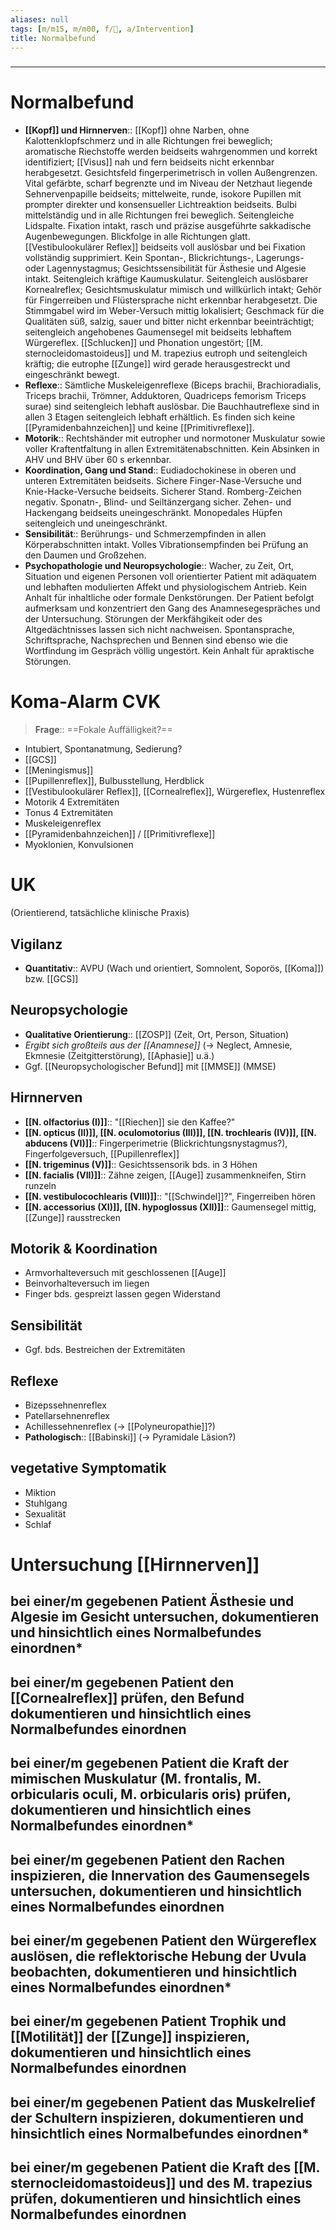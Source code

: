 ```yaml
---
aliases: null
tags: [m/m15, m/m00, f/🧠, a/Intervention]
title: Normalbefund
---
```

### 


---
# Normalbefund
- **[[Kopf]] und Hirnnerven**:: [[Kopf]] ohne Narben, ohne Kalottenklopfschmerz und in alle Richtungen frei beweglich; aromatische Riechstoffe werden beidseits wahrgenommen und korrekt identifiziert; [[Visus]] nah und fern beidseits nicht erkennbar herabgesetzt. Gesichtsfeld fingerperimetrisch in vollen Außengrenzen. Vital gefärbte, scharf begrenzte und im Niveau der Netzhaut liegende Sehnervenpapille beidseits; mittelweite, runde, isokore Pupillen mit prompter direkter und konsensueller Lichtreaktion beidseits. Bulbi mittelständig und in alle Richtungen frei beweglich. Seitengleiche Lidspalte. Fixation intakt, rasch und präzise ausgeführte sakkadische Augenbewegungen. Blickfolge in alle Richtungen glatt. [[Vestibulookulärer Reflex]] beidseits voll auslösbar und bei Fixation vollständig supprimiert. Kein Spontan-, Blickrichtungs-, Lagerungs- oder Lagennystagmus; Gesichtssensibilität für Ästhesie und Algesie intakt. Seitengleich kräftige Kaumuskulatur. Seitengleich auslösbarer Kornealreflex; Gesichtsmuskulatur mimisch und willkürlich intakt; Gehör für Fingerreiben und Flüstersprache nicht erkennbar herabgesetzt. Die Stimmgabel wird im Weber-Versuch mittig lokalisiert; Geschmack für die Qualitäten süß, salzig, sauer und bitter nicht erkennbar beeinträchtigt; seitengleich angehobenes Gaumensegel mit beidseits lebhaftem Würgereflex. [[Schlucken]] und Phonation ungestört; [[M. sternocleidomastoideus]] und M. trapezius eutroph und seitengleich kräftig; die eutrophe [[Zunge]] wird gerade herausgestreckt und eingeschränkt bewegt.
- **Reflexe**:: Sämtliche Muskeleigenreflexe (Biceps brachii, Brachioradialis, Triceps brachii, Trömner, Adduktoren, Quadriceps femorism Triceps surae) sind seitengleich lebhaft auslösbar. Die Bauchhautreflexe sind in allen 3 Etagen seitengleich lebhaft erhältlich. Es finden sich keine [[Pyramidenbahnzeichen]] und keine [[Primitivreflexe]].
- **Motorik**:: Rechtshänder mit eutropher und normotoner Muskulatur sowie voller Kraftentfaltung in allen Extremitätenabschnitten. Kein Absinken in AHV und BHV über 60 s erkennbar.
- **Koordination, Gang und Stand**:: Eudiadochokinese in oberen und unteren Extremitäten beidseits. Sichere Finger-Nase-Versuche und Knie-Hacke-Versuche beidseits. Sicherer Stand. Romberg-Zeichen negativ. Sponatn-, Blind- und Seiltänzergang sicher. Zehen- und Hackengang beidseits uneingeschränkt. Monopedales Hüpfen seitengleich und uneingeschränkt.
- **Sensibilität**:: Berührungs- und Schmerzempfinden in allen Körperabschnitten intakt. Volles Vibrationsempfinden bei Prüfung an den Daumen und Großzehen.
- **Psychopathologie und Neuropsychologie**:: Wacher, zu Zeit, Ort, Situation und eigenen Personen voll orientierter Patient mit adäquatem und lebhaften modulierten Affekt und physiologischem Antrieb. Kein Anhalt für inhaltliche oder formale Denkstörungen. Der Patient befolgt aufmerksam und konzentriert den Gang des Anamnesegespräches und der Untersuchung. Störungen der Merkfähgikeit oder des Altgedächtnisses lassen sich nicht nachweisen. Spontansprache, Schriftsprache, Nachsprechen und Bennen sind ebenso wie die Wortfindung im Gespräch völlig ungestört. Kein Anhalt für apraktische Störungen.
# Koma-Alarm CVK
> **Frage**:: ==Fokale Auffälligkeit?==
- Intubiert, Spontanatmung, Sedierung?
- [[GCS]]
- [[Meningismus]]
- [[Pupillenreflex]], Bulbusstellung, Herdblick
- [[Vestibulookulärer Reflex]], [[Cornealreflex]], Würgereflex, Hustenreflex
- Motorik 4 Extremitäten
- Tonus 4 Extremitäten
- Muskeleigenreflex
- [[Pyramidenbahnzeichen]] / [[Primitivreflexe]]
- Myoklonien, Konvulsionen


# UK 
(Orientierend, tatsächliche klinische Praxis)
## Vigilanz
- **Quantitativ**:: AVPU (Wach und orientiert, Somnolent, Soporös, [[Koma]]) bzw. [[GCS]]
## Neuropsychologie
- **Qualitative Orientierung**:: [[ZOSP]] (Zeit, Ort, Person, Situation)
- *Ergibt sich großteils aus der [[Anamnese]]* (→ Neglect, Amnesie, Ekmnesie (Zeitgitterstörung), [[Aphasie]] u.ä.)
- Ggf. [[Neuropsychologischer Befund]] mit [[MMSE]] (MMSE)

## Hirnnerven
- **[[N. olfactorius (I)]]**:: "[[Riechen]] sie den Kaffee?"
- **[[N. opticus (II)]], [[N. oculomotorius (III)]], [[N. trochlearis (IV)]], [[N. abducens (VI)]]**:: Fingerperimetrie (Blickrichtungsnystagmus?), Fingerfolgeversuch, [[Pupillenreflex]]
- **[[N. trigeminus (V)]]**:: Gesichtssensorik bds. in 3 Höhen
- **[[N. facialis (VII)]]**:: Zähne zeigen, [[Auge]] zusammenkneifen, Stirn runzeln
- **[[N. vestibulocochlearis (VIII)]]**:: "[[Schwindel]]?", Fingerreiben hören
- **[[N. accessorius (XI)]], [[N. hypoglossus (XII)]]**:: Gaumensegel mittig, [[Zunge]] rausstrecken
## Motorik & Koordination
- Armvorhalteversuch mit geschlossenen [[Auge]]
- Beinvorhalteversuch im liegen
- Finger bds. gespreizt lassen gegen Widerstand
## Sensibilität
- Ggf. bds. Bestreichen der Extremitäten
## Reflexe
- Bizepssehnenreflex
- Patellarsehnenreflex
- Achillessehnenreflex (→ [[Polyneuropathie]]?)
- **Pathologisch**:: [[Babinski]] (→ Pyramidale Läsion?)
## vegetative Symptomatik
- Miktion
- Stuhlgang
- Sexualität
- Schlaf

# Untersuchung [[Hirnnerven]]
## bei einer/m gegebenen Patient Ästhesie und Algesie im Gesicht untersuchen, dokumentieren und hinsichtlich eines Normalbefundes einordnen*

## bei einer/m gegebenen Patient den [[Cornealreflex]] prüfen, den Befund dokumentieren und hinsichtlich eines Normalbefundes einordnen

## bei einer/m gegebenen Patient die Kraft der mimischen Muskulatur (M. frontalis, M. orbicularis oculi, M. orbicularis oris) prüfen, dokumentieren und hinsichtlich eines Normalbefundes einordnen*

## bei einer/m gegebenen Patient den Rachen inspizieren, die Innervation des Gaumensegels untersuchen, dokumentieren und hinsichtlich eines Normalbefundes einordnen

## bei einer/m gegebenen Patient den Würgereflex auslösen, die reflektorische Hebung der Uvula beobachten, dokumentieren und hinsichtlich eines Normalbefundes einordnen*

## bei einer/m gegebenen Patient Trophik und [[Motilität]] der [[Zunge]] inspizieren, dokumentieren und hinsichtlich eines Normalbefundes einordnen

## bei einer/m gegebenen Patient das Muskelrelief der Schultern inspizieren, dokumentieren und hinsichtlich eines Normalbefundes einordnen*

## bei einer/m gegebenen Patient die Kraft des [[M. sternocleidomastoideus]] und des M. trapezius prüfen, dokumentieren und hinsichtlich eines Normalbefundes einordnen

